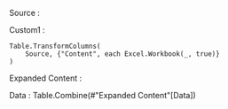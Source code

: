 Source : 


Custom1 : 

	Table.TransformColumns(
		Source, {"Content", each Excel.Workbook(_, true)}
	)


Expanded Content :


Data : 
	Table.Combine(#"Expanded Content"[Data])

